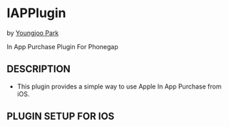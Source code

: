 IAPPlugin
=========
by [Youngjoo Park](http://onefm2.tistory.com)

In App Purchase Plugin For Phonegap

## DESCRIPTION ##

* This plugin provides a simple way to use Apple In App Purchase from iOS.


## PLUGIN SETUP FOR IOS ##

